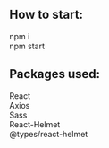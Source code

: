 <h2>How to start:</h2>
npm i
<br>
npm start

<h2>Packages used:</h2>
React
<br>
Axios
<br>
Sass
<br>
React-Helmet
<br>
@types/react-helmet
